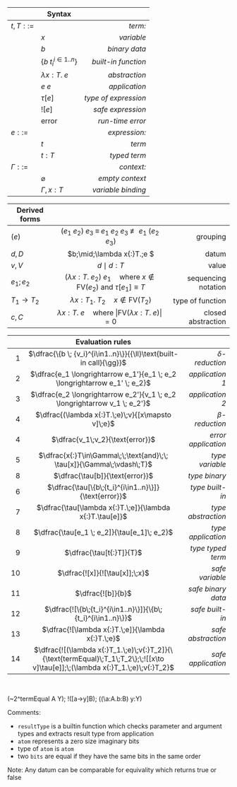 &nbsp;|**Syntax**|&nbsp;
---|---|---:
$t,T ::=$ || *term:*
&nbsp;| $x$ | *variable*
&nbsp;| $b$ | *binary data*
&nbsp;| $`\{b \; {t_i}^{i\in1..n}\}`$ | *built-in function*
&nbsp;| $`\lambda x{:}T.\;e`$ | *abstraction*
&nbsp;| $`e \; e`$ | *application*
&nbsp;| $\tau[e]$ | *type of expression*
&nbsp;| $![e]$ | *safe expression*
&nbsp;| $\text{error}$ | *run-time error*
$e ::=$|| *expression:*
&nbsp;| $t$ | *term*
&nbsp;| $t{:}T$ | *typed term*
$\Gamma ::=$ || *context:*
&nbsp;| $\varnothing$ | *empty context*
&nbsp;| $\Gamma ,x{:}T$  | *variable binding*

**Derived forms**|&nbsp;|&nbsp;
---|:---:|---:
$(e)$| $`(e_1\;e_2)\;e_3\;\equiv\;e_1\;e_2\;e_3\;\not\equiv\;e_1\;(e_2\;e_3)`$|grouping
$d,D$| $b\;\mid\;\lambda x{:}T.\;e $|datum
$v,V$| $d\;\mid\;d{:}T$|value
$e_1;e_2$| $`(\lambda x{:}T.\;e_2) \; e_1 \quad \text{where } x \notin \text{FV}(e_2) \text{ and } \tau[e_1]\equiv T`$| sequencing notation
$T_1{\to}T_2$| $\lambda x{:}T_1.\;T_2 \quad x\notin \text{FV}(T_2)$|type of function
$c,C$| $\lambda x{:}T.\;e \quad \text{where }\|\text{FV}(\lambda x{:}T.\;e)\|{=}0$| closed abstraction


&nbsp;|**Evaluation rules**|&nbsp;
--:|:---:|---:
1|$`\dfrac{\{b \; {v_i}^{i\in1..n}\}}{{\ll}\text{built-in call}{\gg}}`$ | $\delta$*-reduction*
2|$`\dfrac{e_1 \longrightarrow e_1'}{e_1 \; e_2 \longrightarrow e_1' \; e_2}`$ | *application 1*
3|$`\dfrac{e_2 \longrightarrow e_2'}{v_1 \; e_2 \longrightarrow v_1 \; e_2'}`$ | *application 2*
4|$`\dfrac{(\lambda x{:}T.\;e)\;v}{[x\mapsto v]\;e}`$ | $\beta$*-reduction*
4|$`\dfrac{v_1\;v_2}{\text{error}}`$ | *error application*
5|$`\dfrac{x{:}T\in\Gamma\;\;\text{and}\;\; \tau[x]}{\Gamma\;\vdash\;T}`$ | *type variable*
8|$`\dfrac{\tau[b]}{\text{error}}`$ | *type binary*
6|$`\dfrac{\tau[\{b\;{t_i}^{i\in1..n}\}]}{\text{error}}`$ | *type built-in*
7|$`\dfrac{\tau[\lambda x{:}T.\;e]}{\lambda x{:}T.\tau[e]}`$ | *type abstraction*
8|$`\dfrac{\tau[e_1 \; e_2]}{\tau[e_1]\; e_2}`$ | *type application*
9|$`\dfrac{\tau[t{:}T]}{T}`$ | *type typed term*
10|$`\dfrac{![x]}{![\tau[x]];\;x}`$ | *safe variable*
11|$`\dfrac{![b]}{b}`$ | *safe binary data*
12|$`\dfrac{![\{b\;{t_i}^{i\in1..n}\}]}{\{b\;{t_i}^{i\in1..n}\}}`$ | *safe built-in*
13|$`\dfrac{![\lambda x{:}T.\;e]}{\lambda x{:}T.\;e}`$ | *safe abstraction*
14|$`\dfrac{![(\lambda x{:}T_1.\;e)\;v{:}T_2]}{\{\text{termEqual}\;T_1\;T_2\};\;![[x\to v]\tau[e]];\;(\lambda x{:}T_1.\;e)\;v{:}T_2}`$ | *safe application*

&nbsp;

(~2^termEqual A Y); !([a->y]B); ((\a:A.b:B) y:Y)




Comments:
* `resultType` is a builtin function which checks parameter and argument types and extracts result type from application
* `atom` represents a zero size imaginary bits
* type of `atom` is `atom`
* two `bits` are equal if they have the same bits in the same order

Note: Any datum can be comparable for equivality which returns true or false
